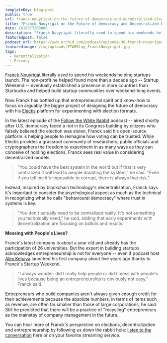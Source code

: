 ```yaml
---
templateKey: blog-post
public: true
url: franck-nouyrigat-on-the-future-of-democracy-and-decentralized-elections
title: "Franck Nouyrigat on the Future of Democracy and Decentralized Elections"
date: 1610377200000
description: "Franck Nouyrigat literally used to spend his weekends helping startups launch. The non-profit he helped found more than a decade ago -- Startup Weekend -- eventually established a presence in more countries than Starbucks and helped build startup communities over weekend-long events."
featuredpost: false
podcast_url: https://www.orchid.com/podcast/episode-30-franck-nouyrigat
featuredimage: /img/uploads/FTWRBlog_FranckNouyrigat.jpg
tags:
  - Decentralization
  - Privacy
---
```

[Franck Nouyrigat](https://www.linkedin.com/in/francknouyrigat/) literally used to spend his weekends helping startups launch. The non-profit he helped found more than a decade ago -- Startup Weekend -- eventually established a presence in more countries than Starbucks and helped build startup communities over weekend-long events.

Now Franck has bottled up that entrepreneurial spirit and know-how to focus on arguably the bigger project of designing the future of democracy with his [Electis](https://www.electis.io/) platform for experimenting with election formats.

In the latest episode of the [Follow the White Rabbit](https://www.orchid.com/podcast#subscribe) podcast -- aired shortly after U.S. democracy faced a riot in its Congress building by citizens who falsely believed the election was stolen, Franck said his open-source platform is helping people to reimagine how voting can be trusted. While Electis provides a grassroot community of researchers, public officials and cryptographers the freedom to experiment in as many ways as they can conceive of holding elections, Franck sees real value in considering decentralized models.

> "You could have the best system in the world but if that is very centralized it will lead to people doubting the system," he said. "Even if you tell me it's impossible to corrupt, there is always that risk." 

Instead, inspired by blockchain technology's decentralization, Franck says it's important to consider the psychological aspect as much as the technical in recognizing what he calls "behavioural democracy" where trust in systems is key.

> "You don't actually need to be centralized really. It's not something you technically need," he said, adding that early experiments with decentralization are focusing on ballots and results.

**Messing with People's Lives?**

Franck's latest company is about a year old and already has the participation of 26 universities. But the expert in building startups acknowledges entrepreneurship is not for everyone -- even if podcast host [Alex Kehaya](https://twitter.com/afkehaya?lang=en) launched his first company about five years ago thanks to Franck's Startup Weekend.

> "I always wonder: did I really help people or did I mess with people's lives because being an entrepreneurship is obviously not easy," Franck said. 

Entrepreneurs who build companies aren't always given enough credit for their achievements because the absolute numbers, in terms of items such as revenue, are often far smaller than those of large corporations, he said. Still he predicted that there will be a practice of "recycling" entrepreneurs as the mainstay of company management in the future.

You can hear more of Franck's perspective on elections, decentralization and entrepreneurship by  following us down the rabbit hole: [listen to the conversation](https://www.orchid.com/podcast) here or on your favorite streaming service.